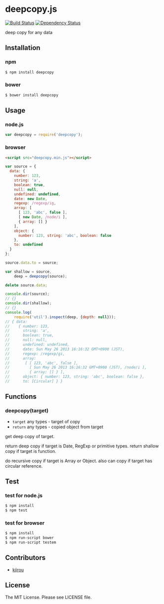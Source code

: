 # deepcopy.js

[![Build Status](https://travis-ci.org/sasaplus1/deepcopy.js.png)](https://travis-ci.org/sasaplus1/deepcopy.js)
[![Dependency Status](https://gemnasium.com/sasaplus1/deepcopy.js.png)](https://gemnasium.com/sasaplus1/deepcopy.js)

deep copy for any data

## Installation

### npm

```sh
$ npm install deepcopy
```

### bower

```sh
$ bower install deepcopy
```

## Usage

### node.js

```js
var deepcopy = require('deepcopy');
```

### browser

```html
<script src="deepcopy.min.js"></script>
```

```js
var source = {
  data: {
    number: 123,
    string: 'a',
    boolean: true,
    null: null,
    undefined: undefined,
    date: new Date,
    regexp: /regexp/ig,
    array: [
      [ 123, 'abc', false ],
      [ new Date, /node/i ],
      { array: [] }
    ],
    object: {
      number: 123, string: 'abc', boolean: false
    },
    to: undefined
  }
};

source.data.to = source;

var shallow = source,
    deep = deepcopy(source);

delete source.data;

console.dir(source);
// {}
console.dir(shallow);
// {}
console.log(
    require('util').inspect(deep, {depth: null}));
// { data:
//    { number: 123,
//      string: 'a',
//      boolean: true,
//      null: null,
//      undefined: undefined,
//      date: Sun May 26 2013 16:16:32 GMT+0900 (JST),
//      regexp: /regexp/gi,
//      array:
//       [ [ 123, 'abc', false ],
//         [ Sun May 26 2013 16:16:32 GMT+0900 (JST), /node/i ],
//         { array: [] } ],
//      object: { number: 123, string: 'abc', boolean: false },
//      to: [Circular] } }
```

## Functions

### deepcopy(target)

* `target` any types - target of copy
* `return` any types - copied object from target

get deep copy of target.

return deep copy if target is Date, RegExp or primitive types.
return shallow copy if target is function.

do recursive copy if target is Array or Object.
also can copy if target has circular reference.

## Test

### test for node.js

```sh
$ npm install
$ npm test
```

### test for browser

```sh
$ npm install
$ npm run-script bower
$ npm run-script testem
```

## Contributors

* [kjirou](https://github.com/kjirou)

## License

The MIT License. Please see LICENSE file.
